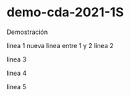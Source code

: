 # demo-cda-2021-1S
Demostración

linea 1 
nueva linea entre 1 y 2
linea 2

linea 3

linea 4

linea 5

